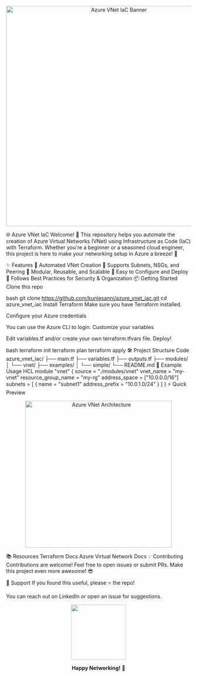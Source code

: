 <!-- Add a banner graphic here if you have one --> <p align="center"> <img src="https://user-images.githubusercontent.com/kunlesanni/azure_vnet_iac-banner.png" alt="Azure VNet IaC Banner" width="600"/> </p>
🌐 Azure VNet IaC
Welcome! 👋
This repository helps you automate the creation of Azure Virtual Networks (VNet) using Infrastructure as Code (IaC) with Terraform.
Whether you're a beginner or a seasoned cloud engineer, this project is here to make your networking setup in Azure a breeze! 🚀

✨ Features
🔹 Automated VNet Creation
🔹 Supports Subnets, NSGs, and Peering
🔹 Modular, Reusable, and Scalable
🔹 Easy to Configure and Deploy
🔹 Follows Best Practices for Security & Organization
📦 Getting Started
Clone this repo

bash
git clone https://github.com/kunlesanni/azure_vnet_iac.git
cd azure_vnet_iac
Install Terraform
Make sure you have Terraform installed.

Configure your Azure credentials

You can use the Azure CLI to login.
Customize your variables

Edit variables.tf and/or create your own terraform.tfvars file.
Deploy!

bash
terraform init
terraform plan
terraform apply
🛠️ Project Structure
Code
azure_vnet_iac/
├── main.tf
├── variables.tf
├── outputs.tf
├── modules/
│   └── vnet/
├── examples/
│   └── simple/
└── README.md
📝 Example Usage
HCL
module "vnet" {
  source              = "./modules/vnet"
  vnet_name           = "my-vnet"
  resource_group_name = "my-rg"
  address_space       = ["10.0.0.0/16"]
  subnets = [
    {
      name           = "subnet1"
      address_prefix = "10.0.1.0/24"
    }
  ]
}
⚡ Quick Preview
<!-- You can add a simple architecture diagram here! --> <p align="center"> <img src="https://user-images.githubusercontent.com/kunlesanni/azure-vnet-diagram.png" alt="Azure VNet Architecture" width="400"/> </p>
📚 Resources
Terraform Docs
Azure Virtual Network Docs
💡 Contributing
Contributions are welcome!
Feel free to open issues or submit PRs.
Make this project even more awesome! 😎

🙌 Support
If you found this useful, please ⭐️ the repo!

You can reach out on LinkedIn or open an issue for suggestions.

<p align="center"> <img src="https://media.giphy.com/media/v1.Y2lkPTc5MGI3NjExYjFlcnk2Zmp2bHR3Z2k3M3A0czMwNDh6b3N4aWF2Y3R0N2U1d3l0OCZlcD12MV9naWZzX3NlYXJjaCZjdD1n/du3J3cXyzhj75IOgvA/giphy.gif" width="150"/> </p> <p align="center"> <b>Happy Networking!</b> 🚀 </p>
